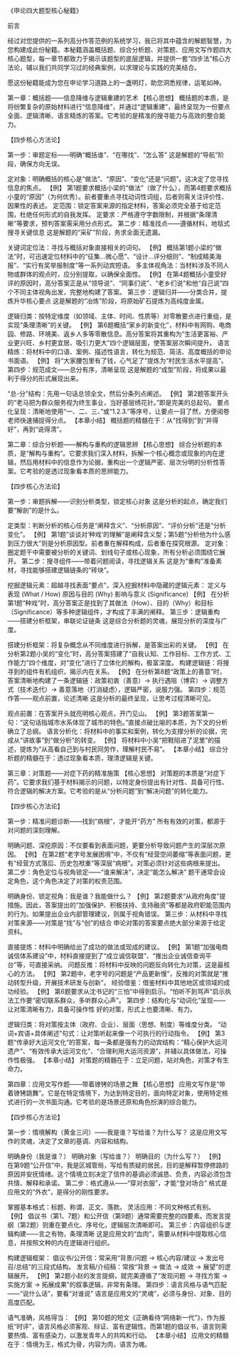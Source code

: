 《申论四大题型核心秘籍》

前言

经过对您提供的一系列高分作答范例的系统学习，我已将其中蕴含的解题智慧，为您构建成此份秘籍。本秘籍涵盖概括题、综合分析题、对策题、应用文写作题四大核心题型，每一章节都致力于揭示该题型的底层逻辑，并提供一套“四步法”核心方法论，辅以我们共同学习过的经典案例，以求理论与实践的完美结合。

愿这份秘籍能成为您在申论学习道路上的一盏明灯，助您洞悉规律，运笔如神。

第一章：概括题——信息降维与逻辑重建的艺术
【核心思想】
概括题的本质，是将纷繁复杂的原始材料进行“信息降维”，并通过“逻辑重建”，最终呈现为一份要点全面、逻辑清晰、语言精炼的答案。它考验的是精准的搜寻能力与高效的整合能力。

【四步核心方法论】

第一步：审题定标——明确“概括谁”、“在哪找”、“怎么答”
这是解题的“导航”阶段，确保方向无误。

定对象：明确概括的核心是“做法”、“原因”、“变化”还是“问题”。这决定了您寻找信息的焦点。
【例】 第1题要求概括小梁的“做法”（做了什么），而第4题要求概括小童的“原因”（为何优秀）。前者要重点寻找动词性词组，后者则需关注评价性、因果性的表述。
定范围：锁定答案来源的指定材料，答案必须完全基于给定范围，杜绝任何形式的自我发挥。
定要求：严格遵守字数限制，并根据“条理清晰”等要求，预判答案需采用分点形式。
第二步：精准找点——遵循材料，地毯式搜寻关键信息
这是解题的“采矿”阶段，务求全面无遗漏。

关键词定位法：寻找与概括对象直接相关的词句。
【例】 概括第1题小梁的“做法”时，可迅速定位材料中的“征集...微心愿”、“设计...评分细则”、“制成精美海报”、“实行有奖举报制度”等一系列动宾短语。
多主体视角法：当材料涉及不同人物或群体的观点时，应分别提取，以确保全面性。
【例】 在第4题概括小童受好评的原因时，高分答案正是从“领导说”、“同事们说”、“老乡们说”和他“自己说”四个不同主体视角出发，完整地构建了答案。
第三步：逻辑归并——分类合并，提炼升华核心要点
这是解题的“冶炼”阶段，将原始矿石提炼为高纯度金属。

逻辑归类：按特定维度（如领域、主体、时间、性质等）对零散要点进行重组，是实现“条理清晰”的关键。
【例】 第6题概括“家乡的新变化”，材料中有网购、电商园、修路、环境美、返乡人多等零散信息。高分答案将其重构为“生活更富裕、产业更兴旺、乡村更宜居、吸引力更大”四个逻辑层面，使答案层次瞬间提升。
语言精炼：将材料中的口语、案例、描述性语言，转化为规范、简洁、高度概括的申论书面语。
【例】 将“大家腰包里有了钱，心气足了”提炼为“村民生活水平提高”。
第四步：规范成文——总分有序，清晰呈现
这是解题的“成型”阶段，将成果以最利于得分的形式展现出来。

“总-分”结构：先用一句话总领全文，然后分条列点阐述。
【例】 第2题答案开头的“老马把为群众服务视为终生事业，当好基层绣花针。”即是完美的总起句。
要点化呈现：清晰地使用“一、二、三、”或“1.2.3.”等序号，让要点一目了然，方便阅卷老师快速捕捉得分点。
【本章小结】
概括题的精髓在于：从“找得到”到“并得好”，再到“说得清”。

第二章：综合分析题——解构与重构的逻辑思辨
【核心思想】
综合分析题的本质，是“解构与重构”。它要求我们深入材料，拆解一个核心概念或现象的内在逻辑，然后用材料中的信息作为论据，重构出一个逻辑严密、层次分明的分析性答案。它考验的是透过现象看本质的思辨能力。

【四步核心方法论】

第一步：审题拆解——识别分析类型，锁定核心对象
这是分析的起点，确定我们要“解剖”的是什么。

定类型：判断分析的核心任务是“阐释含义”、“分析原因”、“评价分析”还是“分析变化”。
【例】 第1题“谈谈对‘种戏’的理解”是阐释含义型；第5题“分析他为什么感到压力很大”则是分析原因型。前者重在解释构成，后者重在探究根源。
定对象：圈定题干中需要被分析的关键词、划线句子或核心现象，所有分析必须围绕它展开。
第二步：搜寻组件——带着问题阅读，寻找逻辑关系
这是为“重构”准备素材，寻找能够搭建逻辑链条的“砖块”。

挖掘逻辑元素：超越寻找表面“要点”，深入挖掘材料中隐藏的逻辑元素：
定义与表现 (What / How)
原因与目的 (Why)
影响与意义 (Significance)
【例】 在分析第1题“种戏”时，高分答案正是找到了其做法（How）、目的（Why）和目标（Significance）等多种逻辑组件，才构成了丰满的阐释。
第三步：逻辑重构——搭建分析框架，串联论证链条
这是综合分析题的灵魂，展现分析的深度与广度。

搭建分析框架：将复杂概念从不同维度进行拆解，是答案出彩的关键。
【例】 在分析第2题小吴的“变化”时，高分答案搭建了“自我认知、工作目标、工作方式、工作能力”四个维度，对“变化”进行了立体化的解构，极富深度。
构建逻辑链：将搜寻到的组件有机组织，揭示内在关系。
【例】 在分析第8题“政策上的善意”时，答案清晰地构建了一条逻辑链：政策初衷（善意）→ 执行遇阻（博弈）→ 调整方式（技术迭代）→ 善意落地（打消疑虑），逻辑严密，说服力强。
第四步：规范作答——观点前置，论述清晰
这是分析的最终呈现，让思考过程清晰可见。

观点前置：在答案开头就亮明核心观点，开门见山。
【例】 第3题答案第一句：“这句话指城市水系体现了城市的特色。”直接点破比喻的本质，为下文的分析确立了总纲。
语言分析化：将材料中的事实和案例，转化为支撑分析的论据，完成从“讲故事”到“做分析”的转变。
【例】 将材料中小吴“把鞋陷进了泥里”的描述，提炼为“从高看自己到与村民同劳作，理解村民不易”。
【本章小结】
综合分析题的精髓在于：透过现象看本质，理清逻辑是关键。

第三章：对策题——对症下药的精准施策
【核心思想】
对策题的本质是“对症下药”。它要求我们基于材料揭示的问题，以特定身份提出有针对性、具备可行性、符合逻辑的解决方案。它考验的是从“分析问题”到“解决问题”的转化能力。

【四步核心方法论】

第一步：精准问题诊断——找到“病根”，才能开“药方”
所有有效的对策，都源于对问题的深刻理解。

明确问题、深挖原因：不仅要看到表面问题，更要分析导致问题产生的深层次原因。
【例】 在第2题“老字号发展困境”中，不仅有“经营空间萎缩”等表面问题，更有“经营方式落后、历史包袱重”等深层“病根”。对策必须针对这些病根来提出。
第二步：角色定位与视角锁定——“谁来解决”，决定“能怎么解决”
题干通常会设定角色，这个角色决定了对策的权责范围。

明确身份、锁定视角：我是谁？我能做什么？
【例】 第2题要求“从政府角度”提措施。因此，答案提出的“加强保护、积极扶持、支持融资”等都是政府职能范围内的行为。如果提出企业内部管理建议，则属于视角错误。
第三步：从材料中寻找对策来源——对策是“找”与“创”的结合
申论对策的答案要点绝大部分来源于给定资料。

直接提炼：材料中明确给出了成功的做法或现成的建议。
【例】 第1题“加强电商诚信体系建设”中，材料直接提到了“成立诚信联盟”、“推出企业诚信查询平台”等，可直接采纳。
问题反推：将材料中反映的问题反向转化为对策，这是最核心的方法。
【例】 第2题中，老字号的问题是“产品更新慢”，反推的对策就是“推动转型升级，开展技术研发与创新”。
经验借鉴：借鉴材料中其他地区或领域的成功经验。
【例】 第6题要求从沈书记的“三怕”中得到启示。“怕听不到骂声”启示执法工作要“密切联系群众，多听群众心声”。
第四步：结构化与“动词化”呈现——让对策清晰有力，具备可操作性
好的对策，形式上也要清晰、有力。

逻辑归类：将对策按主体（政府、企业）、层面（思想、制度）等维度分类。
“动词+宾语+具体阐述”句式：让对策听起来像一个可执行的行动指令。
【例】 第3题“传承好大运河文化”的答案，每一条都是强有力的动宾结构：“精心保护大运河遗产”、“有效传承大运河文化”、“合理利用大运河资源”，并辅以具体做法，可操作性极强。
【本章小结】
对策题的精髓在于：立足问题，站对角色，对策才有生命力。

第四章：应用文写作题——带着镣铐的场景之舞
【核心思想】
应用文写作是“带着镣铐跳舞”。它是在特定情境下，为达到特定目的，面向特定对象，使用特定格式进行的一次书面沟通。它考验的是场景还原和角色扮演的综合能力。

【四步核心方法论】

第一步：情境解构（黄金三问）——我是谁？写给谁？为什么写？
这是应用文写作的灵魂，决定了文章的基调、内容和结构。

明确身份（我是谁？）
明确对象（写给谁？）
明确目的（为什么写？）
【例】 在第9题“公开信”中，我是区城管局，写给有质疑的居民，目的是解释暂停修路的原因并安抚情绪。这个情境立刻决定了信件的基调必须诚恳、负责，内容必须包含共情、解释和承诺。
第二步：格式遵从——“穿对衣服”，才能“登对场合”
格式是应用文的“外衣”，是得分的刚性要求。

掌握基本格式：标题、称谓、正文、落款。
灵活应用：不同文种格式有别。
【例】 倡议书（第1、7题）和公开信（第9题）通常需要完整的四要素。而发言提纲（第2题）则重在要点化、序号化，逻辑层次清晰即可。
第三步：内容组织与逻辑构建——言之有物，条理清晰
这是应用文的“血肉”，需要从材料中提取核心信息，并按照文种的内在逻辑进行组织。

构建逻辑框架：
倡议书/公开信：常采用“背景/问题 → 核心内容/建议 → 发出号召/总结”的三段式结构。
发言稿/介绍稿：常按“背景 → 做法 → 成效 → 展望”的逻辑展开。
【例】 第2题小赵的发言提纲，就完美遵循了“发现问题 → 寻找方案 → 实施方案 → 拓展成果”的叙事逻辑，非常有条理。
第四步：语言风格与语气匹配——“说什么话”，要看“对谁说”
语言是应用文的“灵魂”，必须与身份、对象、目的高度匹配。

语气准确，风格得当：
【例】 第10题的短文《正确看待“网络新一代”》，作为报纸“时评”，语言风格必须客观、辩证、富有逻辑性。而第1题的倡议书，语言则需要热情、富有感染力，以激发青年人的共鸣和行动。
【本章小结】
应用文的精髓在于：情境为王，格式为骨，内容为肉，语言为魂。